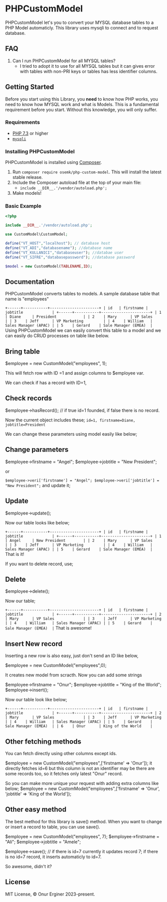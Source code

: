 PHPCustomModel
====

PHPCustomModel let's you to convert your MYSQL database tables to a PHP Model automaticly. This library uses mysqli to connect and to request database.


## FAQ

1. Can I run PHPCustomModel for all MYSQL tables?
    - I tried to adopt it to use for all MYSQL tables but it can gives error with tables with non-PRI keys or tables has less identifier columns. 


## Getting Started

Before you start using this Library, you **need** to know how PHP works, you need to know how MYSQL work and what is Models. This is a fundamental requirement before you start. Without this knowledge, you will only suffer.

### Requirements

- [PHP 7.3](https://php.net) or higher 
- [`mysqli`](https://www.php.net/manual/tr/book.mysqli.php)


### Installing PHPCustomModel

PHPCustomModel is installed using [Composer](https://getcomposer.org).

1. Run `composer require osemk/php-custom-model`. This will install the latest stable release.
2. Include the Composer autoload file at the top of your main file:
	- `include __DIR__.'/vendor/autoload.php';`
3. Make models!

### Basic Example

```php
<?php

include __DIR__.'/vendor/autoload.php';

use CustomModel\CustomModel;

define("VT_HOST","localhost"); // database host
define("VT_ADI","databasename"); //database name
define("VT_KULLANICI","databaseuser"); //databae user
define("VT_SIFRE","databasepassword"); //database password

$model = new CustomModel(TABLENAME,ID);
```


## Documentation

PHPCustomModel converts tables to models. A sample database table that name is "employees"

``
+------+-----------+----------------------+
| id   | firstname | jobtitle             |
+------+-----------+----------------------+
| 1    | Diane     | President            |
| 2    | Mary      | VP Sales             |
| 3    | Jeff      | VP Marketing         |
| 4    | William   | Sales Manager (APAC) |
| 5    | Gerard    | Sale Manager (EMEA)  |
``
Using PHPCustomModel we can easily convert this table to a model and we can easily do CRUD processes on table like below.

## Bring table
 $employee = new CustomModel("employees", 1); 

This will fetch row with ID =1 and assign columns to $employee var.

We can check if has a record with ID=1, 

## Check records
$employee->hasRecord(); // if true id=1 founded, if false there is no record.

Now the current object includes these;
`` id=1, firstname=Diane, jobtitle=President ``

We can change these parameters using model easily like below;

## Change parameters
$employee->firstname = "Angel";
$employee->jobtitle = "New President";

or

``
$employee->veri['firstname'] = "Angel";
$employee->veri['jobtitle'] = "New President";
``
and update it;


## Update
$employee->update();

Now our table looks like below;

``
+------+-----------+----------------------+
| id   | firstname | jobtitle             |
+------+-----------+----------------------+
| 1    | Angel     | New President        |
| 2    | Mary      | VP Sales             |
| 3    | Jeff      | VP Marketing         |
| 4    | William   | Sales Manager (APAC) |
| 5    | Gerard    | Sale Manager (EMEA)  |
``
That is it!

If you want to delete record, use;

## Delete
$employee->delete(); 

Now our table;

``
+------+-----------+----------------------+
| id   | firstname | jobtitle             |
+------+-----------+----------------------+
| 2    | Mary      | VP Sales             |
| 3    | Jeff      | VP Marketing         |
| 4    | William   | Sales Manager (APAC) |
| 5    | Gerard    | Sale Manager (EMEA)  |
``
That is awesome!

## Insert New record
Inserting a new row is also easy, just don't send an ID like below,

$employee = new CustomModel("employees",0);

It creates new model from scracth. Now you can add some strings

$employee->firstname = "Onur";
$employee->jobtitle = "King of the World";
$employee->insert();

Now our table look like below;

``
+------+-----------+----------------------+
| id   | firstname | jobtitle             |
+------+-----------+----------------------+
| 2    | Mary      | VP Sales             |
| 3    | Jeff      | VP Marketing         |
| 4    | William   | Sales Manager (APAC) |
| 5    | Gerard    | Sale Manager (EMEA)  |
| 6    | Onur      | King of the World    |
``

## Other fetching methods

You can fetch directly using other columns except ids.

$employee = new CustomModel("employees",['firstname' => 'Onur']); it directly fetches id=6 but this column is not an identifier may be there are some records too, so it fetches only latest "Onur" record. 

So you can make more unique your request with adding extra columns like below;
$employee = new CustomModel("employees",['firstname' => 'Onur', 'jobtitle' => 'King of the World']);

## Other easy method

The best method for this library is save() method. When you want to change or insert a record to table, you can use save().

$employee = new CustomModel("employees", 7); 
$employee->firstname = "Ali";
$employee->jobtitle = "Amele";

$employee->save();
// if there is id=7 currently it updates record 7; if there is no id=7 record, it inserts automaticly to id=7.

So awesome, didn't it?

## License

MIT License, &copy; Onur Erginer 2023-present.
